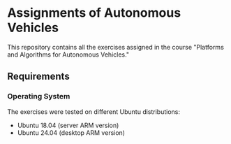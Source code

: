 # Assignments of Autonomous Vehicles

This repository contains all the exercises assigned in the course "Platforms and Algorithms for Autonomous Vehicles."
## Requirements

### Operating System
The exercises were tested on different Ubuntu distributions:
- Ubuntu 18.04 (server ARM version)
- Ubuntu 24.04 (desktop ARM version)